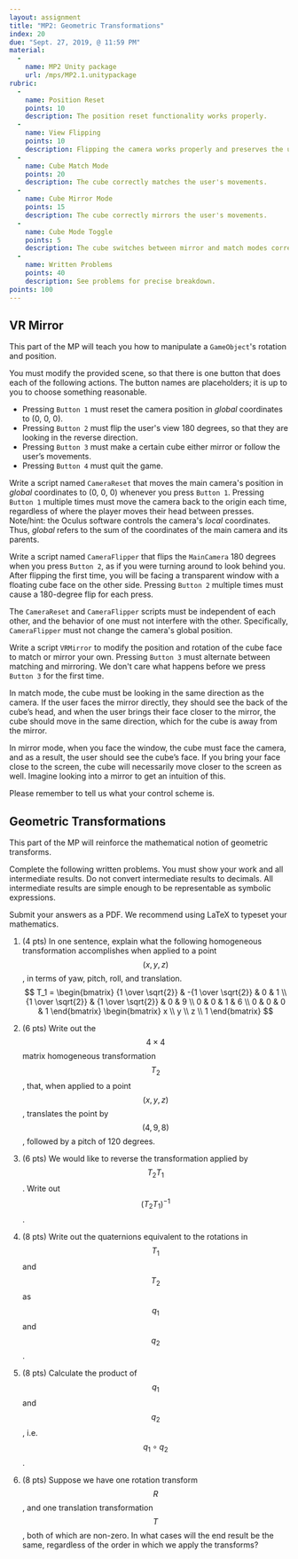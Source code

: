 ```yaml
---
layout: assignment
title: "MP2: Geometric Transformations"
index: 20
due: "Sept. 27, 2019, @ 11:59 PM"
material:
  -
    name: MP2 Unity package
    url: /mps/MP2.1.unitypackage
rubric:
  -
    name: Position Reset
    points: 10
    description: The position reset functionality works properly.
  -
    name: View Flipping
    points: 10
    description: Flipping the camera works properly and preserves the user's global position.
  -
    name: Cube Match Mode
    points: 20
    description: The cube correctly matches the user's movements.
  -
    name: Cube Mirror Mode
    points: 15
    description: The cube correctly mirrors the user's movements.
  -
    name: Cube Mode Toggle
    points: 5
    description: The cube switches between mirror and match modes correctly.
  -
    name: Written Problems
    points: 40
    description: See problems for precise breakdown.
points: 100
---
```


## VR Mirror

This part of the MP will teach you how to manipulate a `GameObject`'s rotation and position.

You must modify the provided scene, so that there is one button that does each of the following actions. The button names are placeholders; it is up to you to choose something reasonable.

* Pressing `Button 1` must reset the camera position in _global_ coordinates to (0, 0, 0).
* Pressing `Button 2` must flip the user's view 180 degrees, so that they are looking in the reverse direction.
* Pressing `Button 3` must make a certain cube either mirror or follow the user’s movements.
* Pressing `Button 4` must quit the game.

Write a script named `CameraReset` that moves the main camera's position in _global_ coordinates to (0, 0, 0) whenever you press `Button 1`.
Pressing `Button 1` multiple times must move the camera back to the origin each time, regardless of where the player moves their head between presses.
Note/hint: the Oculus software controls the camera's _local_ coordinates. Thus, _global_ refers to the sum of the coordinates of the main camera and its parents.

Write a script named `CameraFlipper` that flips the `MainCamera` 180 degrees when you press `Button 2`, as if you were turning around to look behind you.
After flipping the first time, you will be facing a transparent window with a floating cube face on the other side.
Pressing `Button 2` multiple times must cause a 180-degree flip for each press.

The `CameraReset` and `CameraFlipper` scripts must be independent of each other, and the behavior of one must not interfere with the other. Specifically, `CameraFlipper` must not change the camera's global position.

Write a script `VRMirror` to modify the position and rotation of the cube face to match or mirror your own.
Pressing `Button 3` must alternate between matching and mirroring.
We don't care what happens before we press `Button 3` for the first time.

In match mode, the cube must be looking in the same direction as the camera.
If the user faces the mirror directly, they should see the back of the cube’s head,
and when the user brings their face closer to the mirror, the cube should move in the same direction, which for the cube is away from the mirror.

In mirror mode, when you face the window, the cube must face the camera, and as a result, the user should see the cube’s face.
If you bring your face close to the screen, the cube will necessarily move closer to the screen as well.
Imagine looking into a mirror to get an intuition of this.

Please remember to tell us what your control scheme is.

## Geometric Transformations

This part of the MP will reinforce the mathematical notion of geometric transforms.

Complete the following written problems. You must show your work and all intermediate results. Do not convert intermediate results to decimals. All intermediate results are simple enough to be representable as symbolic expressions.

Submit your answers as a PDF. We recommend using LaTeX to typeset your mathematics.

1. (4 pts) In one sentence, explain what the following homogeneous transformation accomplishes when applied to a point
$$(x, y, z)$$,
in terms of yaw, pitch, roll, and translation.  
$$
T_1 =
\begin{bmatrix}
	{1 \over \sqrt{2}} & -{1 \over \sqrt{2}} & 0 & 1 \\
	{1 \over \sqrt{2}} & {1 \over \sqrt{2}} & 0 & 9 \\
	0 & 0 & 1 & 6 \\
	0 & 0 & 0 & 1
\end{bmatrix}
\begin{bmatrix}
	x \\ y \\ z \\ 1
\end{bmatrix}
$$

1. (6 pts) Write out the $$4 \times 4$$ matrix homogeneous transformation $$T_2$$, that,
when applied to a point $$(x, y, z)$$, translates the point by $$(4,9,8)$$,
followed by a pitch of 120 degrees.

1. (6 pts) We would like to reverse the transformation applied by $$T_2 T_1$$. Write out $$\left(T_2 T_1\right)^{-1}$$.

1. (8 pts) Write out the quaternions equivalent to the rotations in $$T_1$$ and $$T_2$$ as $$q_1$$ and $$q_2$$.

1. (8 pts) Calculate the product of $$q_1$$ and $$q_2$$, i.e. $$q_1 \circ q_2$$.

1. (8 pts) Suppose we have one rotation transform $$R$$, and one translation transformation $$T$$,
both of which are non-zero.
In what cases will the end result be the same, regardless of the order in which we apply the transforms?

